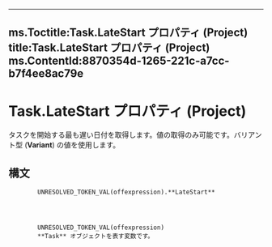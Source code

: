 

---
ms.Toctitle:Task.LateStart プロパティ (Project)
title:Task.LateStart プロパティ (Project)
ms.ContentId:8870354d-1265-221c-a7cc-b7f4ee8ac79e
---
# Task.LateStart プロパティ (Project)




タスクを開始する最も遅い日付を取得します。値の取得のみ可能です。バリアント型 (**Variant**) の値を使用します。

## 構文

            UNRESOLVED_TOKEN_VAL(offexpression).**LateStart**




            UNRESOLVED_TOKEN_VAL(offexpression)
            **Task** オブジェクトを表す変数です。




